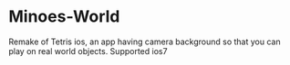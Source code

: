 # Minoes-World
Remake of Tetris ios, an app having camera background so that you can play on real world objects. Supported ios7 
